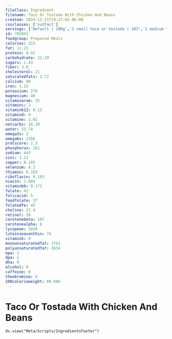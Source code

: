 ```yaml
---
fileClass: Ingredient
filename: Taco Or Tostada With Chicken And Beans
created: 2024-12-21T19:27:02-06:00
cssclasses: ['nutFact']
servings: ['Default | 100g','1 small taco or tostada | 103','1 medium taco or tostada | 125','1 large taco or tostada | 216','1 cup | 122']
id: 785843
foodgroup: Prepared Meals
calories: 223
fat: 11.21
protein: 8.91
carbohydrate: 22.19
sugars: 1.43
fiber: 3.8
cholesterol: 21
saturatedfats: 3.72
calcium: 98
iron: 1.15
potassium: 270
magnesium: 40
vitaminarae: 35
vitaminc: 2
vitaminb12: 0.13
vitamind: 0
vitamine: 1.01
netcarbs: 18.39
water: 55.74
omega3s: 2
omega6s: 2356
pralscore: 2.3
phosphorus: 161
sodium: 443
zinc: 1.13
copper: 0.105
selenium: 8.3
thiamin: 0.103
riboflavin: 0.103
niacin: 1.684
vitaminb6: 0.171
folate: 42
folicacid: 5
foodfolate: 37
folatedfe: 45
choline: 27.4
retinol: 26
carotenebeta: 107
carotenealpha: 6
lycopene: 1020
luteinzeaxanthin: 74
vitamink: 8
monounsaturatedfat: 3761
polyunsaturatedfat: 2634
epa: 1
dpa: 1
dha: 0
alcohol: 0
caffeine: 0
theobromine: 0
200calorieweight: 89.686
---
```


# Taco Or Tostada With Chicken And Beans

```dataviewjs
dv.view("Meta/Scripts/IngredientsFooter")
```
